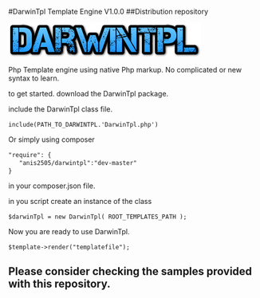 #DarwinTpl Template Engine V1.0.0
##Distribution repository

![GitHub Logo](/images/logo.png)

Php Template engine using native Php markup.
No complicated or new syntax to learn.

to get started. download the DarwinTpl package.

include the DarwinTpl class file.

	include(PATH_TO_DARWINTPL.'DarwinTpl.php')
	
Or simply using composer

	"require": {
	   "anis2505/darwintpl":"dev-master"
	}

in your composer.json file.

in you script create an instance of the class

	$darwinTpl = new DarwinTpl( ROOT_TEMPLATES_PATH );

Now you are ready to use DarwinTpl.

	$template->render("templatefile");

## Please consider checking the samples provided with this repository.
